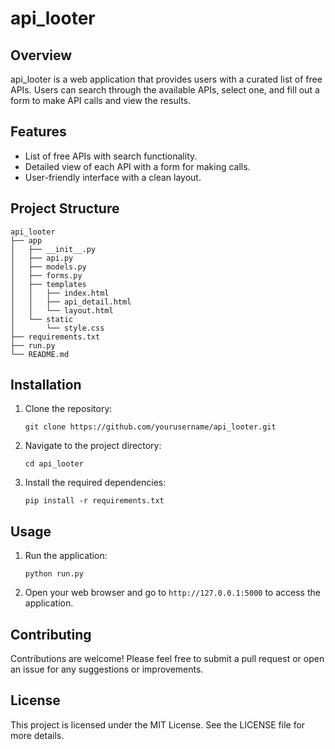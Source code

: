 # api_looter

## Overview
api_looter is a web application that provides users with a curated list of free APIs. Users can search through the available APIs, select one, and fill out a form to make API calls and view the results.

## Features
- List of free APIs with search functionality.
- Detailed view of each API with a form for making calls.
- User-friendly interface with a clean layout.

## Project Structure
```
api_looter
├── app
│   ├── __init__.py
│   ├── api.py
│   ├── models.py
│   ├── forms.py
│   ├── templates
│   │   ├── index.html
│   │   ├── api_detail.html
│   │   └── layout.html
│   └── static
│       └── style.css
├── requirements.txt
├── run.py
└── README.md
```

## Installation
1. Clone the repository:
   ```
   git clone https://github.com/yourusername/api_looter.git
   ```
2. Navigate to the project directory:
   ```
   cd api_looter
   ```
3. Install the required dependencies:
   ```
   pip install -r requirements.txt
   ```

## Usage
1. Run the application:
   ```
   python run.py
   ```
2. Open your web browser and go to `http://127.0.0.1:5000` to access the application.

## Contributing
Contributions are welcome! Please feel free to submit a pull request or open an issue for any suggestions or improvements.

## License
This project is licensed under the MIT License. See the LICENSE file for more details.